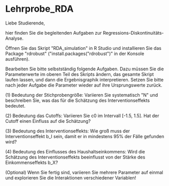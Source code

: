 # Lehrprobe_RDA

Liebe Studierende, 

hier finden Sie die begleitenden Aufgaben zur Regressions-Diskontinuitäts-Analyse. 

Öffnen Sie das Skript "RDA_simulation" in R Studio und installieren Sie das Package "rdrobust" ("install.packages("rdrobust")" in der Konsole ausführen).

Bearbeiten Sie bitte selbstständig folgende Aufgaben. Dazu müssen Sie die Parameterwerte im oberen Teil des Skripts ändern, das gesamte Skript laufen lassen, und dann die Ergebnisgraphik interpretieren. Setzen Sie bitte nach jeder Aufgabe die Parameter wieder auf ihre Ursprungswerte zurück.

(1) Bedeutung der Stichprobengröße: Variieren Sie systematisch "N" und beschreiben Sie, was das für die Schätzung des Interventionseffekts bedeutet.

(2) Bedeutung das Cutoffs: Variieren Sie c0 im Intervall [-1.5, 1.5]. Hat der Cutoff einen Einfluss auf die Schätzung?

(3) Bedeutung des Interventionseffekts: Wie groß muss der Interventionseffekt b_I sein, damit er in mindestens 95% der Fälle gefunden wird?

(4) Bedeutung des Einflusses des Haushaltseinkommens: Wird die Schätzung des Interventionseffekts beeinflusst von der Stärke des Einkommenseffekts b_X?

(Optional) Wenn Sie fertig sind, variieren Sie mehrere Parameter auf einmal und explorieren Sie die Interaktionen verschiedener Variablen!